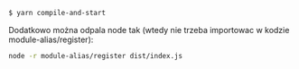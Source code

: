 ```sh
$ yarn compile-and-start
```

Dodatkowo można odpala node tak (wtedy nie trzeba importowac w kodzie module-alias/register):

```sh
node -r module-alias/register dist/index.js
```